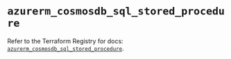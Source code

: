# `azurerm_cosmosdb_sql_stored_procedure`

Refer to the Terraform Registry for docs: [`azurerm_cosmosdb_sql_stored_procedure`](https://registry.terraform.io/providers/hashicorp/azurerm/4.11.0/docs/resources/cosmosdb_sql_stored_procedure).
